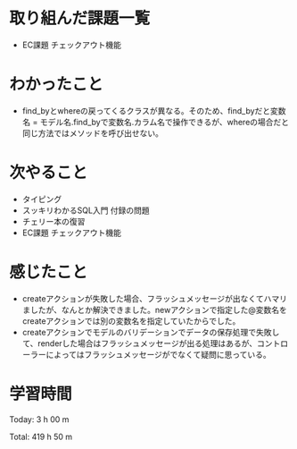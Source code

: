 # 取り組んだ課題一覧
- EC課題 チェックアウト機能

# わかったこと
- find_byとwhereの戻ってくるクラスが異なる。そのため、find_byだと変数名 = モデル名.find_byで変数名.カラム名で操作できるが、whereの場合だと同じ方法ではメソッドを呼び出せない。

# 次やること
- タイピング
- スッキリわかるSQL入門 付録の問題
- チェリー本の復習
- EC課題 チェックアウト機能

# 感じたこと
- createアクションが失敗した場合、フラッシュメッセージが出なくてハマリましたが、なんとか解決できました。newアクションで指定した@変数名をcreateアクションでは別の変数名を指定していたからでした。
- createアクションでモデルのバリデーションでデータの保存処理で失敗して、renderした場合はフラッシュメッセージが出る処理はあるが、コントローラーによってはフラッシュメッセージがでなくて疑問に思っている。

# 学習時間
Today: 3 h 00 m

Total: 419 h 50 m












































































